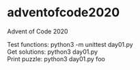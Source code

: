 # adventofcode2020
Advent of Code 2020	

Test functions: python3 -m unittest day01.py  
Get solutions:  python3 day01.py  
Print puzzle:   python3 day01.py foo  
